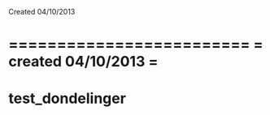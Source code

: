 Created 04/10/2013

=========================
=  created  04/10/2013  =
=========================

test_dondelinger
================
